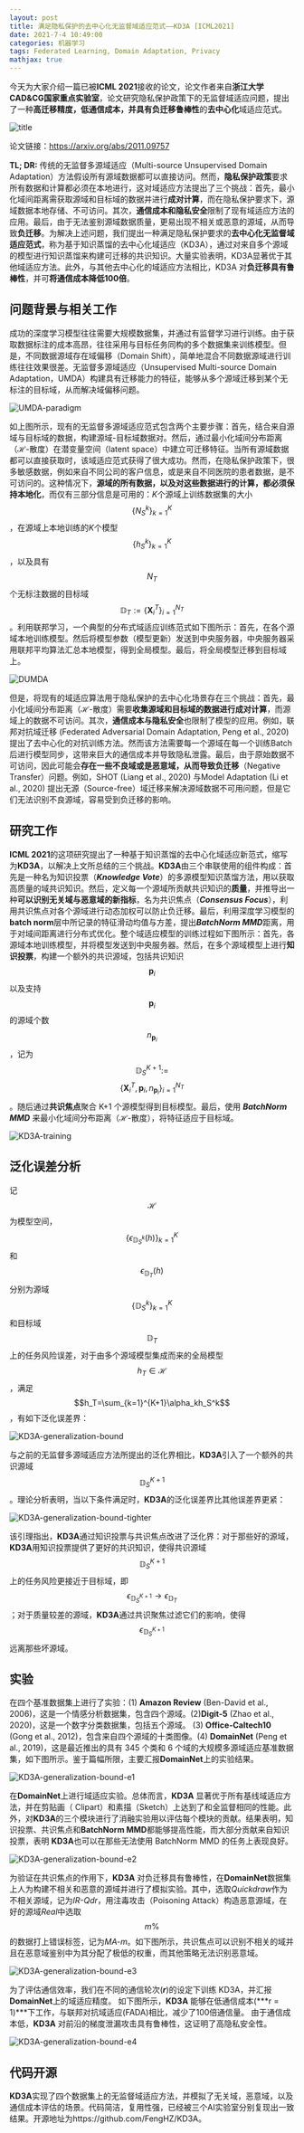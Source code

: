 ```yaml
---
layout: post
title: 满足隐私保护的去中心化无监督域适应范式——KD3A [ICML2021] 
date: 2021-7-4 10:49:00
categories: 机器学习
tags: Federated Learning, Domain Adaptation, Privacy
mathjax: true
---
```


今天为大家介绍一篇已被**ICML 2021**接收的论文，论文作者来自**浙江大学CAD&CG国家重点实验室**，论文研究隐私保护政策下的无监督域适应问题，提出了一种**高迁移精度，低通信成本，并具有负迁移鲁棒性**的**去中心化**域适应范式。









![title](../../images/kd3a/title.png)

论文链接：https://arxiv.org/abs/2011.09757

**TL; DR:**  传统的无监督多源域适应（Multi-source Unsupervised Domain Adaptation）方法假设所有源域数据都可以直接访问。然而，**隐私保护政策**要求所有数据和计算都必须在本地进行，这对域适应方法提出了三个挑战：首先，最小化域间距离需获取源域和目标域的数据并进行**成对计算**，而在隐私保护要求下，源域数据本地存储、不可访问。其次，**通信成本和隐私安全**限制了现有域适应方法的应用。最后，由于无法鉴别源域数据质量，更易出现不相关或恶意的源域，从而导致**负迁移**。为解决上述问题，我们提出一种满足隐私保护要求的**去中心化无监督域适应范式**，称为基于知识蒸馏的去中心化域适应（KD3A），通过对来自多个源域的模型进行知识蒸馏来构建可迁移的共识知识。大量实验表明，KD3A显著优于其他域适应方法。此外，与其他去中心化的域适应方法相比，KD3A 对**负迁移具有鲁棒性**，并可**将通信成本降低100倍**。  

## 问题背景与相关工作

成功的深度学习模型往往需要大规模数据集，并通过有监督学习进行训练。由于获取数据标注的成本高昂，往往采用与目标任务同构的多个数据集来训练模型。但是，不同数据源域存在域偏移（Domain Shift），简单地混合不同数据源域进行训练往往效果很差。无监督多源域适应（Unsupervised Multi-source Domain Adaptation，UMDA）构建具有迁移能力的特征，能够从多个源域迁移到某个无标注的目标域，从而解决域偏移问题。

![UMDA-paradigm](../../images/kd3a/umda-paradigm.png)

如上图所示，现有的无监督多源域适应范式包含两个主要步骤：首先，结合来自源域与目标域的数据，构建源域-目标域数据对。然后，通过最小化域间分布距离（$\mathcal{H}$-散度）在潜变量空间（latent space）中建立可迁移特征。当所有源域数据都可以直接获取时，该域适应范式获得了很大成功。然而，在隐私保护政策下，很多敏感数据，例如来自不同公司的客户信息，或是来自不同医院的患者数据，是不可访问的。这种情况下，**源域的所有数据，以及对这些数据进行的计算，都必须保持本地化**，而仅有三部分信息是可用的：*K*个源域上训练数据集的大小$$\{N_S^k\}_{k=1}^K$$，在源域上本地训练的*K*个模型$$\{h_S^k\}_{k=1}^K$$，以及具有$$N_T$$个无标注数据的目标域$$\mathbb{D}_T:=\{\mathbf{X}_i^T\}_{i=1}^{N_T}$$。利用联邦学习，一个典型的分布式域适应训练范式如下图所示：首先，在各个源域本地训练模型。然后将模型参数（模型更新）发送到中央服务器，中央服务器采用联邦平均算法汇总本地模型，得到全局模型。最后，将全局模型迁移到目标域上。

![DUMDA](../../images/kd3a/decentralized-umda-1.PNG)

但是，将现有的域适应算法用于隐私保护的去中心化场景存在三个挑战：首先，最小化域间分布距离（$\mathcal{H}$-散度）需要**收集源域和目标域的数据进行成对计算**，而源域上的数据不可访问。其次，**通信成本与隐私安全**也限制了模型的应用。例如，联邦对抗域迁移 (Federated Adversarial Domain Adaptation, Peng et al., 2020) 提出了去中心化的对抗训练方法。然而该方法需要每一个源域在每一个训练Batch后进行模型同步，这带来巨大的通信成本并导致隐私泄露。最后，由于原始数据不可访问，因此可能会**存在一些不良域或是恶意域，从而导致负迁移**（Negative Transfer）问题。例如，SHOT (Liang et al., 2020) 与Model Adaptation (Li et al., 2020) 提出无源（Source-free）域迁移来解决源域数据不可用问题，但是它们无法识别不良源域，容易受到负迁移的影响。

## 研究工作

**ICML 2021**的这项研究提出了一种基于知识蒸馏的去中心化域适应新范式，缩写为**KD3A**，以解决上文所总结的三个挑战。**KD3A**由三个串联使用的组件构成：首先是一种名为知识投票（***Knowledge Vote***）的多源模型知识蒸馏方法，用以获取高质量的域共识知识。然后，定义每一个源域所贡献共识知识的**质量**，并推导出一种**可以识别无关域与恶意域的新指标**，名为共识焦点（***Consensus Focus***），利用共识焦点对各个源域进行动态加权可以防止负迁移。最后，利用深度学习模型的**batch norm**层中所记录的特征滑动均值与方差，提出***BatchNorm MMD***距离，用于对域间距离进行分布式优化。整个域适应模型的训练过程如下图所示：首先，各源域本地训练模型，并将模型发送到中央服务器。然后，在多个源域模型上进行**知识投票**，构建一个额外的共识源域，包括共识知识$$\mathbf{p}_i$$以及支持$$\mathbf{p}_i$$的源域个数$$n_{\mathbf{p}_i}$$，记为$$\mathbb{D}_{S}^{K+1}:=$$$$\{\mathbf{X}_i^{T},\mathbf{p}_i,n_{\mathbf{p}_i}\}_{i=1}^{N_T}$$。随后通过**共识焦点**聚合 K+1 个源模型得到目标模型。最后，使用 ***BatchNorm MMD*** 来最小化域间分布距离（$\mathcal{H}$-散度），将特征适应于目标域。

![KD3A-training](../../images/kd3a/decentralized-umda-2.PNG)

## 泛化误差分析

记$$\mathcal{H}$$为模型空间，$$\{\epsilon_{\mathbb{D}_{S}^{k}}(h)\}_{k=1}^{K}$$和$$\epsilon_{\mathbb{D}_{T}}(h)$$分别为源域$$\{\mathbb{D}_{S}^{k}\}_{k=1}^{K}$$和目标域 $$\mathbb{D}_{T}$$上的任务风险误差，对于由多个源域模型集成而来的全局模型$$h_T\in \mathcal{H}$$，满足$$h_T=\sum_{k=1}^{K+1}\alpha_kh_S^k$$，有如下泛化误差界：

![KD3A-generalization-bound](../../images/kd3a/decentralized-umda-3.png)

与之前的无监督多源域适应方法所提出的泛化界相比，**KD3A**引入了一个额外的共识源域$$\mathbb{D}_{S}^{K+1}$$。理论分析表明，当以下条件满足时，**KD3A**的泛化误差界比其他误差界更紧：

![KD3A-generalization-bound-tighter](../../images/kd3a/decentralized-umda-4.PNG)

该引理指出，**KD3A**通过知识投票与共识焦点改进了泛化界：对于那些好的源域，**KD3A**用知识投票提供了更好的共识知识，使得共识源域$$\mathbb{D}_{S}^{K+1}$$上的任务风险更接近于目标域，即$$\epsilon_{\mathbb{D}_{S}^{K+1}}\rightarrow \epsilon_{\mathbb{D}_{T}}$$；对于质量较差的源域，**KD3A**通过共识聚焦过滤它们的影响，使得$$\epsilon_{\mathbb{D}_{S}^{K+1}}$$远离那些坏源域。

## 实验

在四个基准数据集上进行了实验：(1) **Amazon Review** (Ben-David et al., 2006)，这是一个情感分析数据集，包含四个源域。(2)**Digit-5** (Zhao et al., 2020)，这是一个数字分类数据集，包括五个源域。 (3) **Office-Caltech10** (Gong et al., 2012)，包含来自四个源域的十类图像。(4) **DomainNet** (Peng et al., 2019)，这是最近推出的具有 345 个类和 6 个域的大规模多源域适应基准数据集，如下图所示。鉴于篇幅所限，主要汇报**DomainNet**上的实验结果。

![KD3A-generalization-bound-e1](../../images/kd3a/decentralized-umda-5.png)

在**DomainNet**上进行域适应实验。总体而言，**KD3A** 显著优于所有基线域适应方法，并在剪贴画（ Clipart）和素描（Sketch）上达到了和全监督相同的性能。此外，对**KD3A**的三个模块进行了消融实验用以评估每个模块的贡献。结果表明，知识投票、共识焦点和**BatchNorm MMD**都能够提高性能，而大部分贡献来自知识投票，表明 **KD3A**也可以在那些无法使用 BatchNorm MMD 的任务上表现良好。

![KD3A-generalization-bound-e2](../../images/kd3a/decentralized-umda-6.png)

为验证在共识焦点的作用下，**KD3A** 对负迁移具有鲁棒性，在**DomainNet**数据集上人为构建不相关和恶意的源域并进行了模拟实验。其中，选取*Quickdraw*作为不相关源域，记为*IR-Qdr*，用注毒攻击（Poisoning Attack）构造恶意源域，在好的源域*Real*中选取$$m\%$$的数据打上错误标签，记为*MA-m*。如下图所示，共识焦点可以识别不相关的域并且在恶意域鉴别中为其分配了极低的权重，而其他策略无法识别恶意域。

![KD3A-generalization-bound-e3](../../images/kd3a/decentralized-umda-7.PNG)

为了评估通信效率，我们在不同的通信轮次(***r***)的设定下训练 KD3A，并汇报**DomainNet**上的域适应精度。 如下图所示，**KD3A** 能够在低通信成本(***r = 1)***下工作，与联邦对抗域适应(FADA)相比，减少了100倍通信量。 由于通信成本低，**KD3A** 对前沿的梯度泄漏攻击具有鲁棒性，这证明了高隐私安全性。

![KD3A-generalization-bound-e4](../../images/kd3a/decentralized-umda-8.PNG)

## 代码开源

**KD3A**实现了四个数据集上的无监督域适应方法，并模拟了无关域，恶意域，以及通信成本评估的场景。代码简洁，复用性强，已经被三个AI实验室分别复现出一致结果。开源地址为https://github.com/FengHZ/KD3A。

